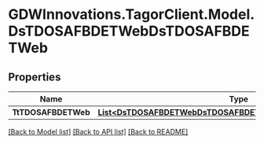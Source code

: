 # GDWInnovations.TagorClient.Model.DsTDOSAFBDETWebDsTDOSAFBDETWeb

## Properties

Name | Type | Description | Notes
------------ | ------------- | ------------- | -------------
**TtTDOSAFBDETWeb** | [**List&lt;DsTDOSAFBDETWebDsTDOSAFBDETWebTtTDOSAFBDETWebInner&gt;**](DsTDOSAFBDETWebDsTDOSAFBDETWebTtTDOSAFBDETWebInner.md) |  | [optional] 

[[Back to Model list]](../README.md#documentation-for-models) [[Back to API list]](../README.md#documentation-for-api-endpoints) [[Back to README]](../README.md)

